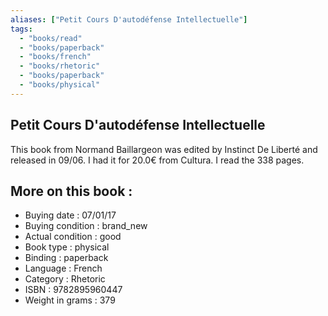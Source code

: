 ```yaml
---
aliases: ["Petit Cours D'autodéfense Intellectuelle"] 
tags: 
  - "books/read" 
  - "books/paperback" 
  - "books/french"
  - "books/rhetoric"
  - "books/paperback"
  - "books/physical"
---
```



## Petit Cours D'autodéfense Intellectuelle
This book from Normand Baillargeon was edited by Instinct De Liberté and released in 09/06. I had it for 20.0€ from Cultura. I read the 338 pages.

## More on this book :
- Buying date : 07/01/17
- Buying condition : brand_new
- Actual condition : good
- Book type : physical
- Binding : paperback
- Language : French
- Category : Rhetoric
- ISBN : 9782895960447
- Weight in grams : 379
